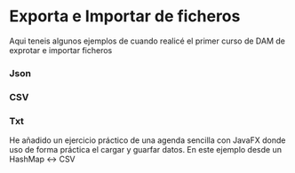 # Exporta e Importar de ficheros
Aqui teneis algunos ejemplos de cuando realicé el primer curso de DAM de exprotar e importar ficheros

### Json
### CSV
### Txt

He añadido un ejercicio práctico de una agenda sencilla con JavaFX donde uso de forma práctica el cargar y guarfar datos.
En este ejemplo desde un HashMap <-> CSV
